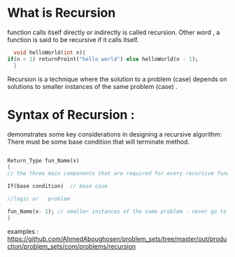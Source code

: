 # What is Recursion

function calls itself directly or indirectly is called recursion.
Other word , a function is said to be recursive if it calls itself.
```dart
  void helloWorld(int n){
if(n < 1) returnProint("hello world") else helloWorld(n - 1);
  }

```

Recursion is a technique where the solution to a problem (case) depends on solutions to smaller instances of the same problem  (case) .


# Syntax of  Recursion : 

 demonstrates some key considerations in designing a recursive algorithm:
There must be  some base condition   that will terminate method.

```dart

Return_Type fun_Name(x)
{
// the three main components that are required for every recursive function.

If(base condition)  // base case

//logic or   problem

fun_Name(x- 1); // smaller instances of the same problem - never go to infinity.
}

```

examples : https://github.com/AhmedAboughosen/problem_sets/tree/master/out/production/problem_sets/com/problems/recursion
